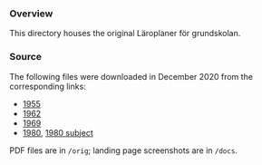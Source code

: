### Overview
This directory houses the original Läroplaner för grundskolan.

### Source
The following files were downloaded in December 2020 from the corresponding links:
* [1955](https://gupea.ub.gu.se/handle/2077/51176)
* [1962](https://gupea.ub.gu.se/handle/2077/50232)
* [1969](https://gupea.ub.gu.se/handle/2077/30902)
* [1980](https://gupea.ub.gu.se/handle/2077/30910), [1980 subject](https://gupea.ub.gu.se/handle/2077/31016)

PDF files are in `/orig`; landing page screenshots are in `/docs`.
